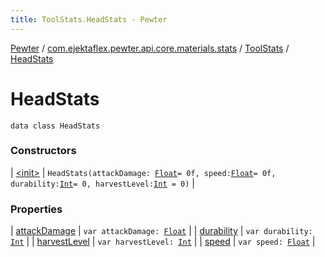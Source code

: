 ```yaml
---
title: ToolStats.HeadStats - Pewter
---
```


[Pewter](../../../index.html) / [com.ejektaflex.pewter.api.core.materials.stats](../../index.html) / [ToolStats](../index.html) / [HeadStats](./index.html)

# HeadStats

`data class HeadStats`

### Constructors

| [&lt;init&gt;](-init-.html) | `HeadStats(attackDamage: `[`Float`](https://kotlinlang.org/api/latest/jvm/stdlib/kotlin/-float/index.html)` = 0f, speed: `[`Float`](https://kotlinlang.org/api/latest/jvm/stdlib/kotlin/-float/index.html)` = 0f, durability: `[`Int`](https://kotlinlang.org/api/latest/jvm/stdlib/kotlin/-int/index.html)` = 0, harvestLevel: `[`Int`](https://kotlinlang.org/api/latest/jvm/stdlib/kotlin/-int/index.html)` = 0)` |

### Properties

| [attackDamage](attack-damage.html) | `var attackDamage: `[`Float`](https://kotlinlang.org/api/latest/jvm/stdlib/kotlin/-float/index.html) |
| [durability](durability.html) | `var durability: `[`Int`](https://kotlinlang.org/api/latest/jvm/stdlib/kotlin/-int/index.html) |
| [harvestLevel](harvest-level.html) | `var harvestLevel: `[`Int`](https://kotlinlang.org/api/latest/jvm/stdlib/kotlin/-int/index.html) |
| [speed](speed.html) | `var speed: `[`Float`](https://kotlinlang.org/api/latest/jvm/stdlib/kotlin/-float/index.html) |

